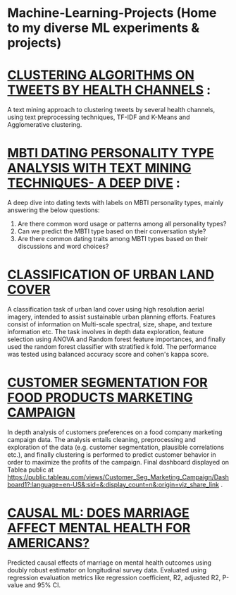 # Machine-Learning-Projects (Home to my diverse ML experiments &amp; projects)


# [CLUSTERING ALGORITHMS ON TWEETS BY HEALTH CHANNELS](https://github.com/vibhananda28/Machine-Learning-Projects/blob/main/clustering_tweets_health_channels.ipynb) : 
A text mining approach to clustering tweets by several health channels, using text preprocessing techniques, TF-IDF and K-Means and Agglomerative clustering. 

# [MBTI DATING PERSONALITY TYPE ANALYSIS WITH TEXT MINING TECHNIQUES- A DEEP DIVE](https://github.com/vibhananda28/Machine-Learning-Projects/blob/main/IMDB_dating_posts_analysis.ipynb) : 
A deep dive into dating texts with labels on MBTI personality types, mainly answering the below questions:
1. Are there common word usage or patterns among all personality types?
2. Can we predict the MBTI type based on their conversation style?
3. Are there common dating traits among MBTI types based on their discussions and word choices?

# [CLASSIFICATION OF URBAN LAND COVER](https://github.com/vibhananda28/Machine-Learning-Projects/blob/main/Classification_Urban_Land.ipynb)
A classification task of urban land cover using high resolution aerial imagery, intended to assist sustainable urban planning efforts. Features consist of information on Multi-scale spectral, size, shape, and texture information etc. The task involves in depth data exploration, feature selection using ANOVA and Random forest feature importances, and finally used the random forest classifier with stratified k fold. The performance was tested using balanced accuracy score and cohen's kappa score. 

# [CUSTOMER SEGMENTATION FOR FOOD PRODUCTS MARKETING CAMPAIGN](https://github.com/vibhananda28/Machine-Learning-Projects/blob/main/Customer_Segmentation_Aalysis.ipynb)
In depth analysis of customers preferences on a food company marketing campaign data. The analysis entails cleaning, preprocessing and exploration of the data (e.g. customer segmentation, plausible correlations etc.), and finally clustering is performed to predict customer behavior in order to maximize the profits of the campaign. Final dashboard displayed on Tablea public at https://public.tableau.com/views/Customer_Seg_Marketing_Campaign/Dashboard1?:language=en-US&:sid=&:display_count=n&:origin=viz_share_link .

# [CAUSAL ML: DOES MARRIAGE AFFECT MENTAL HEALTH FOR AMERICANS?](https://github.com/vibhananda28/Machine-Learning-Projects/blob/main/CausalML_Does_marriage_affect_mental_health_for_Americans.ipynb)
Predicted causal effects of marriage on mental health outcomes using doubly robust estimator on longitudinal survey data. Evaluated using regression evaluation metrics like regression coefficient, R2, adjusted R2, P-value and 95% CI.
